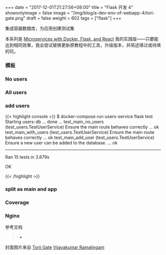 +++
date = "2017-12-01T21:27:56+08:00"
title = "Flask 开发 4"
showonlyimage = false
image = "/img/blog/a-dev-env-of-webapp-4/tori-gate.png"
draft = false
weight = 602
tags = ["flask"]
+++

集成容器数据库，为应用创建测试集
<!--more-->

本系列是 [Microservices with Docker, Flask, and React](https://testdriven.io/) 我的实践版——只要能达到相同效果，我会尝试替换更新原教程中的工具，升级版本，并简述填过或待填的坑。

### 模板

### No users

### All users

### add users

{{< highlight console >}}
$ docker-compose run users-service flask test
Starting users-db ... done
...
test_main_no_users (test_users.TestUserService)
Ensure the main route behaves correctly ... ok
test_main_with_users (test_users.TestUserService)
Ensure the main route behaves correctly ... ok
test_main_add_user (test_users.TestUserService)
Ensure a new user can be added to the database. ... ok

----------------------------------------------------------------------
Ran 15 tests in 3.879s

OK

{{< /highlight >}}

### split as main and app

### Coverage

### Nginx 


参考文档

> - 

封面图片来自 [Torii Gate](https://dribbble.com/shots/2842757-Torii-Gate) <a href="https://dribbble.com/vijairamalingam"><i class="fa fa-dribbble" aria-hidden="true"></i> Vijayakumar Ramalingam</a>  
